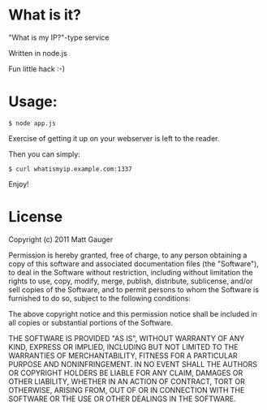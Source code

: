 What is it?
===========

"What is my IP?"-type service

Written in node.js

Fun little hack :-)

Usage:
======

    $ node app.js

Exercise of getting it up on your webserver is left to the reader.

Then you can simply:

    $ curl whatismyip.example.com:1337

Enjoy!

License
=======

Copyright (c) 2011 Matt Gauger

Permission is hereby granted, free of charge, to any person obtaining a copy of this software and associated documentation files (the "Software"), to deal in the Software without restriction, including without limitation the rights to use, copy, modify, merge, publish, distribute, sublicense, and/or sell copies of the Software, and to permit persons to whom the Software is furnished to do so, subject to the following conditions:

The above copyright notice and this permission notice shall be included in all copies or substantial portions of the Software.

THE SOFTWARE IS PROVIDED "AS IS", WITHOUT WARRANTY OF ANY KIND, EXPRESS OR IMPLIED, INCLUDING BUT NOT LIMITED TO THE WARRANTIES OF MERCHANTABILITY, FITNESS FOR A PARTICULAR PURPOSE AND NONINFRINGEMENT. IN NO EVENT SHALL THE AUTHORS OR COPYRIGHT HOLDERS BE LIABLE FOR ANY CLAIM, DAMAGES OR OTHER LIABILITY, WHETHER IN AN ACTION OF CONTRACT, TORT OR OTHERWISE, ARISING FROM, OUT OF OR IN CONNECTION WITH THE SOFTWARE OR THE USE OR OTHER DEALINGS IN THE SOFTWARE.
